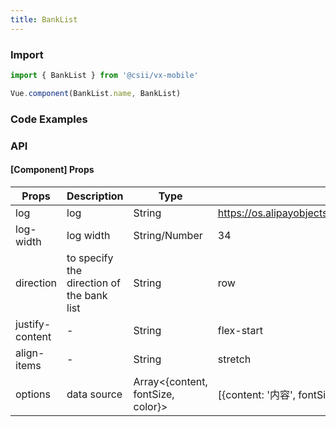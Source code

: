 ```yaml
---
title: BankList
---
```


### Import

```javascript
import { BankList } from '@csii/vx-mobile'

Vue.component(BankList.name, BankList)
```

### Code Examples
<!-- DEMO -->

### API

#### [Component] Props
|Props | Description | Type | Default | Note|
|----|-----|------|------|------|
|log|log|String|https://os.alipayobjects.com/rmsportal/OhSzVdRBnfwiuCK.png|-|
|log-width|log width|String/Number|34|-|
|direction|to specify the direction of the bank list|String|row|-|
|justify-content|-|String|flex-start|-|
|align-items|-|String|stretch|-|
|options|data source|Array<{content, fontSize, color}>|[{content: '内容', fontSize: 16, color: '#000'}]|-|
